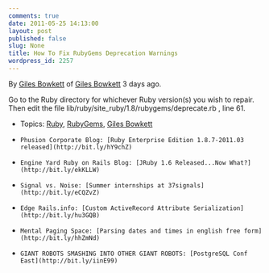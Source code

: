 ```yaml
---
comments: true
date: 2011-05-25 14:13:00
layout: post
published: false
slug: None
title: How To Fix RubyGems Deprecation Warnings
wordpress_id: 2257
---
```





				

By [Giles Bowkett](http://rubyreflector.com/Giles-Bowkett) of [Giles Bowkett](http://bit.ly/7vqZx) 3 days ago.


				

Go to the  Ruby directory for whichever  Ruby version(s) you wish to repair. Then edit the file  lib/ruby/site_ruby/1.8/rubygems/deprecate.rb , line 61. 


				



				
  * Topics: [Ruby](http://rubyreflector.com/Ruby), [RubyGems](http://rubyreflector.com/RubyGems), [Giles Bowkett](http://rubyreflector.com/Giles-Bowkett)


				
        
  * 
		Phusion Corporate Blog: [Ruby Enterprise Edition 1.8.7-2011.03 released](http://bit.ly/hY9chZ)
		


        
  * 
		Engine Yard Ruby on Rails Blog: [JRuby 1.6 Released...Now What?](http://bit.ly/ekKLLW)
		


        
  * 
		Signal vs. Noise: [Summer internships at 37signals](http://bit.ly/eCQZvZ)
		


        
  * 
		Edge Rails.info: [Custom ActiveRecord Attribute Serialization](http://bit.ly/hu3GQB)
		


        
  * 
		Mental Paging Space: [Parsing dates and times in english free form](http://bit.ly/hhZmNd)
		


        
  * 
		GIANT ROBOTS SMASHING INTO OTHER GIANT ROBOTS: [PostgreSQL Conf East](http://bit.ly/iinE99)
		





				
			
